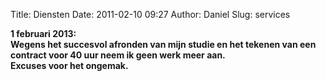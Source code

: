 Title: Diensten
Date: 2011-02-10 09:27
Author: Daniel
Slug: services

**1 februari 2013:  
Wegens het succesvol afronden van mijn studie en het tekenen van een
contract voor 40 uur neem ik geen werk meer aan.  
Excuses voor het ongemak.**
